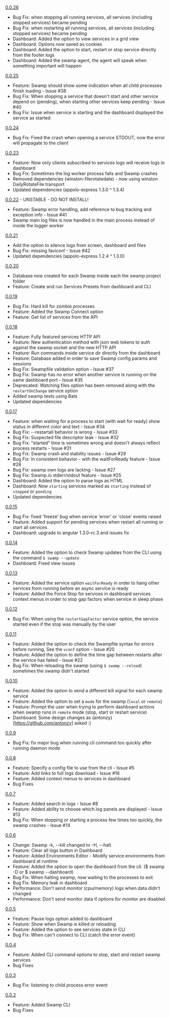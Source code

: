 [0.0.26](https://github.com/uditalias/swamp/releases/tag/0.0.26)
* Bug Fix: when stopping all running services, all services (including stopped services) became pending
* Bug Fix: when restarting all running services, all services (including stopped services) became pending
* Dashboard: Added the option to view services in a grid view
* Dashboard: Options now saved as cookies
* Dashboard: Added the option to start, restart or stop service directly from the footer logs
* Dashboard: Added the swamp agent, the agent will speak when something important will happen

[0.0.25](https://github.com/uditalias/swamp/releases/tag/0.0.25)
* Feature: Swamp should show some indication when all child processes finish loading - Issue #38
* Bug Fix: When stopping a service that doesn't start and other service depend on (pending), when starting other services keep pending - Issue #40
* Bug Fix: Issue when service is starting and the dashboard displayed the service as started

[0.0.24](https://github.com/uditalias/swamp/releases/tag/0.0.24)
* Bug Fix: Fixed the crash when opening a service STDOUT, now the error will propagate to the client

[0.0.23](https://github.com/uditalias/swamp/releases/tag/0.0.23)
* Feature: Now only clients subscribed to services logs will receive logs in dashboard
* Bug Fix: Sometimes the log worker process fails and Swamp crashes
* Removed dependencies (winston-filerotatedate) - now using winston DailyRotateFile transport
* Updated dependencies (appolo-express 1.3.0 ^ 1.3.4)

[0.0.22](https://github.com/uditalias/swamp/releases/tag/0.0.22) - UNSTABLE - DO NOT INSTALL!
* Feature: Swamp error handling, add reference to bug tracking and exception info - Issue #41
* Swamp main log files is now handled in the main process instead of inside the logger worker

[0.0.21](https://github.com/uditalias/swamp/releases/tag/0.0.21)
* Add the option to silence logs from screen, dashboard and files
* Bug Fix: missing favicon! - Issue #42
* Updated dependencies (appolo-express 1.2.4 ^ 1.3.0)

[0.0.20](https://github.com/uditalias/swamp/releases/tag/0.0.20)
* Database now created for each Swamp inside each the swamp project folder
* Feature: Create and run Services Presets from dashboard and CLI

[0.0.19](https://github.com/uditalias/swamp/releases/tag/0.0.19)
* Bug Fix: Hard kill for zombie processes
* Feature: Added the Swamp Connect option
* Feature: Get list of services from the API

[0.0.18](https://github.com/uditalias/swamp/releases/tag/0.0.18)
* Feature: Fully featured services HTTP API
* Feature: New authentication method with json web tokens to auth against the swamp socket and the new HTTP API
* Feature: Run commands inside service dir directly from the dashboard
* Feature: Database added in order to save Swamp config params and sessions
* Bug Fix: Swampfile validation option - Issue #37
* Bug Fix: Swamp has no error when another service is running on the same dashboard port - Issue #35
* Deprecated: Watching files option has been removed along with the `restartOnChange` service option
* Added swamp tests using Bats
* Updated dependencies

[0.0.17](https://github.com/uditalias/swamp/releases/tag/0.0.17)
* Feature: when waiting for a process to start (with wait for ready) show status in different color and text - Issue #34
* Bug Fix: --restartall behavior is wrong - Issue #33
* Bug Fix: Suspected file descriptor leak - Issue #32
* Bug Fix: "started" time is sometimes wrong and doesn't always reflect process restarts - Issue #31
* Bug Fix: Swamp crash and stability issues - Issue #29
* Bug Fix: In consistent behavior - with the waitForReady feature - Issue #28
* Bug Fix: swamp own logs are lacking - Issue #27
* Bug Fix: Swamp.io stderr/stdout feature - Issue #25
* Dashboard: Added the option to parse logs as HTML
* Dashboard: Now `starting` services marked as `starting` instead of `stopped` or `pending`
* Updated dependencies

[0.0.15](https://github.com/uditalias/swamp/releases/tag/0.0.15)
* Bug Fix: fixed 'freeze' bug when service 'error' or 'close' events raised
* Feature: Added support for pending services when restart all running or start all services
* Dashboard: upgrade to angular 1.3.0-rc.3 and issues fix

[0.0.14](https://github.com/uditalias/swamp/releases/tag/0.0.14)
* Feature: Added the option to check Swamp updates from the CLI using the command `$ swamp --update`
* Dashboard: Fixed view issues

[0.0.13](https://github.com/uditalias/swamp/releases/tag/0.0.13)
* Feature: Added the service option `waitForReady` in order to hang other services from running before an async service is ready
* Feature: Added the Force Stop for services in dashboard services context menus in order to stop gap factors when service in sleep phase

[0.0.12](https://github.com/uditalias/swamp/releases/tag/0.0.12)
* Bug Fix: When using the `restartGapFactor` service option, the service started even if the stop was manually by the user

[0.0.11](https://github.com/uditalias/swamp/releases/tag/0.0.11)
* Feature: Added the option to check the Swampfile syntax for errors before running, See the `vconf` option - Issue #20
* Feature: Added the option to define the time gap between restarts after the service has failed - Issue #22
* Bug Fix: When reloading the swamp (using `$ swamp --reload`) sometimes the swamp didn't started

[0.0.10](https://github.com/uditalias/swamp/releases/tag/0.0.10)
* Feature: Added the option to send a different kill signal for each swamp service
* Feature: Added the option to set a `mode` for the swamp (`local` or `remote`)
* Feature: Prompt the user when trying to perform dashboard actions when swamp runs in `remote` mode (stop, start or restart service)
* Dashboard: Some design changes as (antonzy)[https://github.com/antonzy] asked :)

[0.0.9](https://github.com/uditalias/swamp/releases/tag/0.0.9)
* Bug Fix: fix major bug when running cli command too quickly after running daemon mode

[0.0.8](https://github.com/uditalias/swamp/releases/tag/0.0.8)
* Feature: Specify a config file to use from the cli - Issue #5
* Feature: Add links to full logs download - Issue #16
* Feature: Added context menus to services in dashboard
* Bug Fixes

[0.0.7](https://github.com/uditalias/swamp/releases/tag/0.0.7)
* Feature: Added search in logs - Issue #8
* Feature: Added ability to choose which log panels are displayed - Issue #13
* Bug Fix: When stopping or starting a process few times too quickly, the swamp crashes - Issue #14

[0.0.6](https://github.com/uditalias/swamp/releases/tag/0.0.6)
* Change: Swamp -k, --kill changed to -H, --halt
* Feature: Clear all logs button in Dashboard
* Feature: Added Environments Editor - Modify service environments from dashboard at runtime
* Feature: Added the option to open the dashboard from the cli. ($ swamp -D or $ swamp --dashboard)
* Bug Fix: When halting swamp, now waiting to the processes to exit
* Bug Fix: Memory leak in dashboard
* Performance: Don't send monitor (cpu/memory) logs when data didn't changed
* Performance: Don't send monitor data if options for monitor are disabled

[0.0.5](https://github.com/uditalias/swamp/releases/tag/0.0.5)
* Feature: Pause logs option added to dashboard
* Feature: Show when Swamp is killed or reloading
* Feature: Added the option to see services state in CLI
* Bug Fix: When can't connect to CLI (catch the error event)

[0.0.4](https://github.com/uditalias/swamp/releases/tag/0.0.4)
* Feature: Added CLI command options to stop, start and restart swamp services
* Bug Fixes

[0.0.3](https://github.com/uditalias/swamp/releases/tag/0.0.3)
* Bug Fix: listening to child process error event

[0.0.2](https://github.com/uditalias/swamp/releases/tag/0.0.2)
* Feature: Added Swamp CLI
* Bug Fixes
